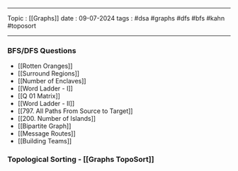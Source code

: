 
---
Topic : [[Graphs]]
date : 09-07-2024
tags : #dsa #graphs #dfs #bfs #kahn #toposort 

---

### BFS/DFS Questions
- [[Rotten Oranges]]
- [[Surround Regions]]
- [[Number of Enclaves]]
- [[Word Ladder - I]]
- [[Q 01 Matrix]]
- [[Word Ladder - II]]
- [[797. All Paths From Source to Target]]
- [[200. Number of Islands]]
- [[Bipartite Graph]]
- [[Message Routes]]
- [[Building Teams]]
### Topological Sorting - [[Graphs TopoSort]]